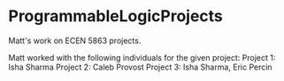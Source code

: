 # ProgrammableLogicProjects
Matt's work on ECEN 5863 projects.

Matt worked with the following individuals for the given project:
Project 1: Isha Sharma
Project 2: Caleb Provost
Project 3: Isha Sharma, Eric Percin
